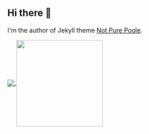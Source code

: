 ## Hi there 👋

I'm the author of Jekyll theme [Not Pure Poole](https://github.com/vszhub/not-pure-poole).

<div style="display: inline-block;">
<a href="https://github.com/anuraghazra/github-readme-stats">
  <img align="center" src="https://github-readme-stats.vercel.app/api?username=vszhub&count_private=true&show_icons=true)" />
</a>
<a href="https://github.com/anuraghazra/convoychat">
  <img align="center" height="195px" src="https://github-readme-stats.vercel.app/api/top-langs/?username=vszhub&layout=compact" />
</a>
</div>
